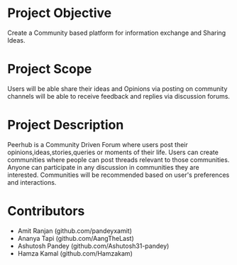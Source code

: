 # Project Objective
Create a Community based platform for information exchange and Sharing Ideas.
# Project Scope
Users will be able share their ideas and Opinions via posting on community channels will be able to receive feedback and replies via discussion forums.
# Project Description
Peerhub is a Community Driven Forum where users post their opinions,ideas,stories,queries or moments of their life. Users can create communities where people can post threads relevant to those communities. Anyone can participate in any discussion in  communities they are interested. Communities will be recommended based on user's preferences and interactions.
# Contributors
* Amit Ranjan (github.com/pandeyxamit)
* Ananya Tapi (github.com/AangTheLast)
* Ashutosh Pandey (github.com/Ashutosh31-pandey)
* Hamza Kamal (github.com/Hamzakam)